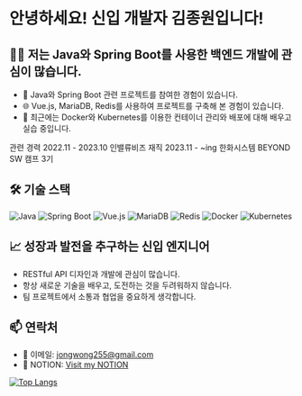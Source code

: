 # 안녕하세요! 신입 개발자 김종원입니다!

## 👨‍💻 저는 Java와 Spring Boot를 사용한 백엔드 개발에 관심이 많습니다.

- 💼 Java와 Spring Boot 관련 프로젝트를 참여한 경험이 있습니다.
- 🌐 Vue.js, MariaDB, Redis를 사용하여 프로젝트를 구축해 본 경험이 있습니다.
- 🚀 최근에는 Docker와 Kubernetes를 이용한 컨테이너 관리와 배포에 대해 배우고 실습 중입니다.

관련 경력 
2022.11 - 2023.10 인밸류비즈 재직
2023.11 - ~ing 한화시스템 BEYOND SW 캠프 3기
## 🛠 기술 스택

![Java](https://img.shields.io/badge/Java-007396?style=for-the-badge&logo=java&logoColor=white)
![Spring Boot](https://img.shields.io/badge/Spring_Boot-6DB33F?style=for-the-badge&logo=spring-boot&logoColor=white)
![Vue.js](https://img.shields.io/badge/Vue.js-4FC08D?style=for-the-badge&logo=vue.js&logoColor=white)
![MariaDB](https://img.shields.io/badge/MariaDB-003545?style=for-the-badge&logo=mariadb&logoColor=white)
![Redis](https://img.shields.io/badge/Redis-DC382D?style=for-the-badge&logo=redis&logoColor=white)
![Docker](https://img.shields.io/badge/Docker-2496ED?style=for-the-badge&logo=docker&logoColor=white)
![Kubernetes](https://img.shields.io/badge/kubernetes-326CE5?style=for-the-badge&logo=kubernetes&logoColor=white)

## 📈 성장과 발전을 추구하는 신입 엔지니어

- RESTful API 디자인과 개발에 관심이 많습니다.
- 항상 새로운 기술을 배우고, 도전하는 것을 두려워하지 않습니다.
- 팀 프로젝트에서 소통과 협업을 중요하게 생각합니다.

## 📫 연락처

- 📧 이메일: jongwong255@gmail.com
- 🔗 NOTION: [Visit my NOTION](https://www.notion.so/272e5e9b242b4282a7fe911064e78a55)

[![Top Langs](https://github-readme-stats.vercel.app/api/top-langs/?username=Kimjongwon1&layout=compact)](https://github.com/anuraghazra/github-readme-stats)
